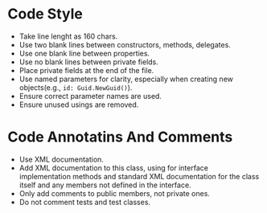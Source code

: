 # Code Style

- Take line lenght as 160 chars.
- Use two blank lines between constructors, methods, delegates.
- Use one blank line between properties.
- Use no blank lines between private fields.
- Place private fields at the end of the file.
- Use named parameters for clarity, especially when creating new objects(e.g., `id: Guid.NewGuid()`).
- Ensure correct parameter names are used.
- Ensure unused usings are removed.


# Code Annotatins And Comments

- Use XML documentation.
- Add XML documentation to this class, using <inheritdoc/> for interface implementation methods and standard XML documentation for the class itself and any members not defined in the interface.
- Only add comments to public members, not private ones.
- Do not comment tests and test classes.